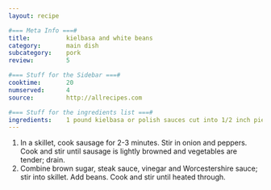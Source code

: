 ```yaml
---
layout: recipe

#=== Meta Info ===#
title: 			kielbasa and white beans
category:		main dish					
subcategory:	pork
review:			5

#=== Stuff for the Sidebar ===#
cooktime:		20
numserved:		4
source:			http://allrecipes.com

#=== Stuff for the ingredients list ===#
ingredients:	1 pound kielbasa or polish sauces cut into 1/2 inch pieces, 1 small onion (chopped), 1/2 cup chopped sweet red pepper, 1/2 cup chopped green pepper, 1/4 cup packed brown sugar, 2 tablespoons steak sauce, 1 tablespoon cider vinegar, 1 teaspoon Worcestershire sauce, 1 (15oz) can white kidney or cannelini beans (rainsed and drained)
---
```


1. In a skillet, cook sausage for 2-3 minutes. Stir in onion and peppers. Cook and stir until sausage is lightly browned and vegetables are tender; drain.
2. Combine brown sugar, steak sauce, vinegar and Worcestershire sauce; stir into skillet. Add beans. Cook and stir until heated through.